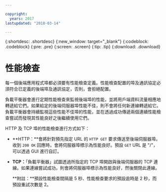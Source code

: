 ```yaml
---

copyright:
  years: 2017
lastupdated: "2018-03-14"

---
```


{:shortdesc: .shortdesc}
{:new_window: target="_blank"}
{:codeblock: .codeblock}
{:pre: .pre}
{:screen: .screen}
{:tip: .tip}
{:download: .download}

# 性能檢查

每一個後端應用程式埠都必須要有性能檢查定義。性能檢查配置的埠及通訊協定必須符合已定義的後端埠及通訊協定，否則，會拒絕配置。 

負載平衡器會進行定期性能檢查來監視後端埠的性能，並將用戶端資料流量相應地轉遞給它們。如果給定的後端伺服器埠性能不佳，則不會將任何新連線轉遞給它。負載平衡器會持續監視這些性能不佳埠的性能，並在透過成功傳遞兩個連續性能檢查嘗試而發現其性能良好之後繼續使用它們。 

HTTP 及 TCP 埠的性能檢查進行方式如下：

* **HTTP：**會將針對預先指定 URL 的 `HTTP GET` 要求傳送至後端伺服器埠。收到 `200 OK` 回應時，會將伺服器埠標示為性能良好。預設 `GET` URL 是 "/"，可以透過 GUI 進行自訂。 

* **TCP：**「負載平衡器」試圖透過所指定的 TCP 埠開啟與後端伺服器的 TCP 連線。如果連線嘗試成功，則會將伺服器埠標示為性能良好，然後關閉此連線。 

	**附註：**預設性能檢查間隔是 5 秒、性能檢查要求的預設逾時是 2 秒，而預設重試次數是 2。 
